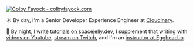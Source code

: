 [![Colby Fayock - colbyfayock.com](https://user-images.githubusercontent.com/1045274/87225832-bf796400-c35d-11ea-9bcd-7297315cb146.jpeg)](https://twitter.com/colbyfayock)

<p>
  ☀️ By day, I'm a Senior Developer Experience Engineer at <a href="https://github.com/cloudinary">Cloudinary<a/>.
</p>
<p>
  🌙 By night, I write <a href="https://spacejelly.dev/">tutorials on spacejelly.dev</a>, I supplement that writing with <a href="https://youtube.com/colbyfayock">videos on Youtube</a>, <a href="https://www.twitch.tv/colbyfayock">stream on Twitch</a>, and I'm an <a href="https://egghead.io/instructors/colby-fayock?af=atzgap">instructor at Egghead.io</a>.
</p>
